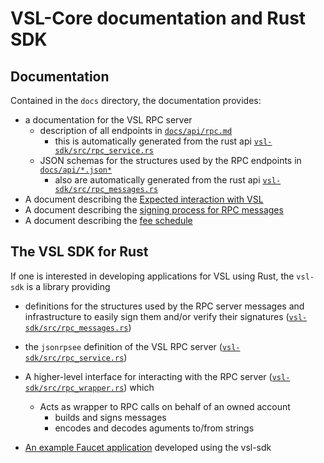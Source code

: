 # VSL-Core documentation and Rust SDK

## Documentation

Contained in the `docs` directory, the documentation provides:

- a documentation for the VSL RPC server
  - description of all endpoints in [`docs/api/rpc.md`](docs/api/rpc.md)
    - this is automatically generated from the rust api [`vsl-sdk/src/rpc_service.rs`](vsl-sdk/src/rpc_service.rs)
  - JSON schemas for the structures used by the RPC endpoints in [`docs/api/*.json*`](docs/api)
    - also are automatically generated from the rust api [`vsl-sdk/src/rpc_messages.rs`](vsl-sdk/src/rpc_messages.rs)
- A document describing the [Expected interaction with VSL](docs/flow.md)
- A document describing the [signing process for RPC messages](docs/signing.md)
- A document describing the [fee schedule](docs/fee-schedule.md)

## The VSL SDK for Rust

If one is interested in developing applications for VSL using Rust, the `vsl-sdk`
is a library providing

- definitions for the structures used by the RPC server messages
  and infrastructure to easily sign them and/or verify their signatures
  ([`vsl-sdk/src/rpc_messages.rs`](vsl-sdk/src/rpc_messages.rs))

- the `jsonrpsee` definition of the VSL RPC server ([`vsl-sdk/src/rpc_service.rs`](vsl-sdk/src/rpc_service.rs))

- A higher-level interface for interacting with the RPC server
   ([`vsl-sdk/src/rpc_wrapper.rs`](vsl-sdk/src/rpc_wrapper.rs)) which
  - Acts as wrapper to RPC calls on behalf of an owned account
    - builds and signs messages
    - encodes and decodes aguments to/from strings

- [An example Faucet application](vsl-sdk/examples/faucet/README.md) developed using the vsl-sdk
